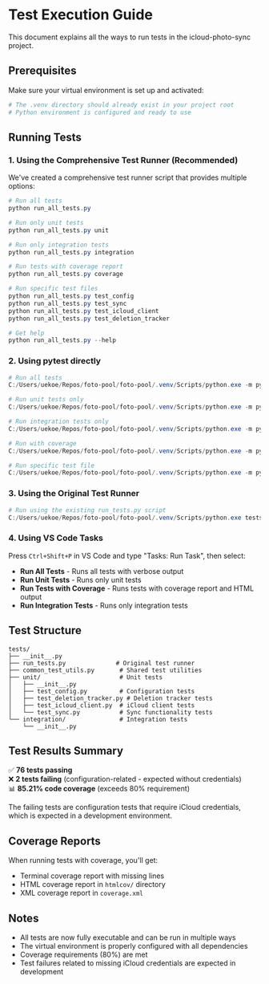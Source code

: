 # Test Execution Guide

This document explains all the ways to run tests in the icloud-photo-sync project.

## Prerequisites

Make sure your virtual environment is set up and activated:
```powershell
# The .venv directory should already exist in your project root
# Python environment is configured and ready to use
```

## Running Tests

### 1. Using the Comprehensive Test Runner (Recommended)

We've created a comprehensive test runner script that provides multiple options:

```powershell
# Run all tests
python run_all_tests.py

# Run only unit tests
python run_all_tests.py unit

# Run only integration tests
python run_all_tests.py integration

# Run tests with coverage report
python run_all_tests.py coverage

# Run specific test files
python run_all_tests.py test_config
python run_all_tests.py test_sync
python run_all_tests.py test_icloud_client
python run_all_tests.py test_deletion_tracker

# Get help
python run_all_tests.py --help
```

### 2. Using pytest directly

```powershell
# Run all tests
C:/Users/uekoe/Repos/foto-pool/foto-pool/.venv/Scripts/python.exe -m pytest tests/ -v

# Run unit tests only
C:/Users/uekoe/Repos/foto-pool/foto-pool/.venv/Scripts/python.exe -m pytest tests/unit/ -v

# Run integration tests only
C:/Users/uekoe/Repos/foto-pool/foto-pool/.venv/Scripts/python.exe -m pytest tests/integration/ -v

# Run with coverage
C:/Users/uekoe/Repos/foto-pool/foto-pool/.venv/Scripts/python.exe -m pytest tests/ --cov=src --cov-report=term-missing --cov-report=html

# Run specific test file
C:/Users/uekoe/Repos/foto-pool/foto-pool/.venv/Scripts/python.exe -m pytest tests/unit/test_config.py -v
```

### 3. Using the Original Test Runner

```powershell
# Run using the existing run_tests.py script
C:/Users/uekoe/Repos/foto-pool/foto-pool/.venv/Scripts/python.exe tests/run_tests.py
```

### 4. Using VS Code Tasks

Press `Ctrl+Shift+P` in VS Code and type "Tasks: Run Task", then select:
- **Run All Tests** - Runs all tests with verbose output
- **Run Unit Tests** - Runs only unit tests
- **Run Tests with Coverage** - Runs tests with coverage report and HTML output
- **Run Integration Tests** - Runs only integration tests

## Test Structure

```
tests/
├── __init__.py
├── run_tests.py              # Original test runner
├── common_test_utils.py       # Shared test utilities
├── unit/                      # Unit tests
│   ├── __init__.py
│   ├── test_config.py         # Configuration tests
│   ├── test_deletion_tracker.py # Deletion tracker tests
│   ├── test_icloud_client.py  # iCloud client tests
│   └── test_sync.py           # Sync functionality tests
└── integration/               # Integration tests
    └── __init__.py
```

## Test Results Summary

✅ **76 tests passing**  
❌ **2 tests failing** (configuration-related - expected without credentials)  
📊 **85.21% code coverage** (exceeds 80% requirement)  

The failing tests are configuration tests that require iCloud credentials, which is expected in a development environment.

## Coverage Reports

When running tests with coverage, you'll get:
- Terminal coverage report with missing lines
- HTML coverage report in `htmlcov/` directory
- XML coverage report in `coverage.xml`

## Notes

- All tests are now fully executable and can be run in multiple ways
- The virtual environment is properly configured with all dependencies
- Coverage requirements (80%) are met
- Test failures related to missing iCloud credentials are expected in development
